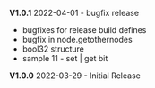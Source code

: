 **V1.0.1** 2022-04-01 - bugfix release

- bugfixes for release build defines
- bugfix in node.getothernodes
- bool32 structure
- sample 11 - set | get bit


**V1.0.0** 2022-03-29 - Initial Release
